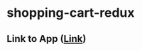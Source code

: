 # shopping-cart-redux

## Link to App ([Link](https://shopping-cart-redux-chi.vercel.app/products))
